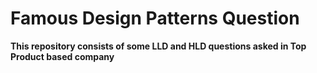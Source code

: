 # Famous Design Patterns Question 
**This repository consists of some LLD and HLD questions asked in Top Product based company**
